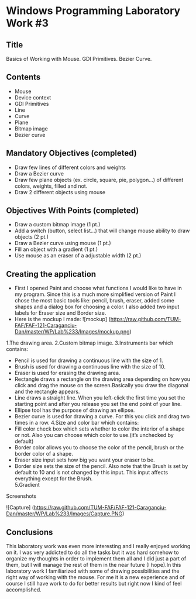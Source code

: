 Windows Programming Laboratory Work #3
======================================

Title
-----
Basics of Working with Mouse. GDI Primitives. Bezier Curve.

Contents
--------
-	Mouse
-	Device context
-	GDI Primitives
-	Line
-	Curve
-	Plane
-	Bitmap image
-	Bezier curve

Mandatory Objectives (completed)
--------------------------------
-	Draw few lines of different colors and weights
-	Draw a Bezier curve
-	Draw few plane objects (ex. circle, square, pie, polygon...) of different colors, weights, filled and not.
-	Draw 2 different objects using mouse

Objectives With Points (completed)
----------------------------------
-	Draw a custom bitmap image (1 pt.)
-	Add a switch (button, select list...) that will change mouse ability to draw objects (2 pt.)
-	Draw a Bezier curve using mouse (1 pt.)
-	Fill an object with a gradient (1 pt.)
-	Use mouse as an eraser of a adjustable width (2 pt.)

Creating the application
--------------------------
-	First I opened Paint and choose what functions I would like to have in my program. Since this is a much  more simplified version of Paint I chose the most basic tools like: pencil, brush, eraser, added some shapes and a dialog box for choosing a color. I also added two input labels for Eraser size and Border size.
-	Here is the mockup I made:
![mockup] (https://raw.github.com/TUM-FAF/FAF-121-Caraganciu-Dan/master/WP/Lab%233/Images/mockup.png)

1.The drawing area. 
2.Custom bitmap image. 
3.Instruments bar which contains:
 -	Pencil is used for drawing a continuous line with the size of 1.
 -	Brush is used for drawing a continuous line with the size of 10.
 -	Eraser is used for erasing the drawing area.
 -	Rectangle draws a rectangle on the drawing area depending on how you click and drag the mouse on the screen.Basically you draw the diagonal and the rectangle appears. 
 -	Line draws a straight line. When you left-click the first time you set the starting point and after you release you set the end point of your line.
 -	Ellipse tool has the purpose of drawing an ellipse. 
 -	Bezier curve is used for drawing a curve. For this you click and drag two times in a row. 
4.Size and color bar which contains:
 -	Fill color check box which sets whether to color the interior of a shape or not. Also you can choose which color to use.(it’s unchecked by default)
 -	Border color allows you to choose the color of the pencil, brush or the border color of a shape.
 -	Eraser size input sets how big you want your eraser to be.
 -	Border size sets the size of the pencil. Also note that the Brush is set by default to 10 and is not changed by this input. This input affects everything except for the Brush.   
5.Gradient


Screenshots

![Capture] (https://raw.github.com/TUM-FAF/FAF-121-Caraganciu-Dan/master/WP/Lab%233/Images/Capture.PNG)

Conclusions
--------------------------
This laboratory work was even more interesting and I really enjoyed working on it. I was very addicted to do all the tasks but it was hard somehow to organize my thoughts in order to implement them all and I did just a part of them, but I will manage the rest of them in the near future (I hope).In this laboratory work I familiarized with some of drawing possibilities and the right way of working with the mouse. For me it is a new experience and of course I still have work to do for better results but right now I kind of feel accomplished. 
